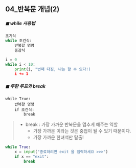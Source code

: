 ## 04_반복문 개념(2)



##### ◼ while 사용법 

```python
초기식 
while 조건식: 
	반복할 명령
	증감식
```

```python
i = 0
while i < 10:
    print(i, "번째 다짐, 나는 할 수 있다!)
    i += 1
```





##### ◼ 무한 루프와 break

```
while True:
	반복할 명령
	if 조건식:
		break
```

> * break : 가장 가까운 반복문을 멈추게 해주는 역할 
>   * 가장 가까운 이라는 것은 중첩이 될 수 있기 때문이다. 
>   * 가장 가까운 한녀석만 탈출!

```python
while True:
    x = input("종료하려면 exit 을 입력하세요 >>>")
    if x == "exit":
        break
```

